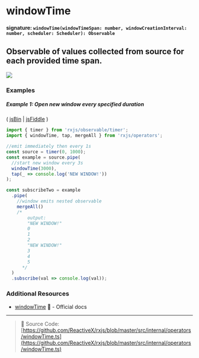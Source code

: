 # windowTime

#### signature: `windowTime(windowTimeSpan: number, windowCreationInterval: number, scheduler: Scheduler): Observable`

## Observable of values collected from source for each provided time span.

<div class="ua-ad"><a href="https://ultimateangular.com/?ref=76683_kee7y7vk"><img src="https://ultimateangular.com/assets/img/banners/ua-leader.svg"></a></div>

### Examples

##### Example 1: Open new window every specified duration

( [jsBin](http://jsbin.com/mifayacoqo/1/edit?js,console) |
[jsFiddle](https://jsfiddle.net/btroncone/g04b3qeb/) )

```js
import { timer } from 'rxjs/observable/timer';
import { windowTime, tap, mergeAll } from 'rxjs/operators';

//emit immediately then every 1s
const source = timer(0, 1000);
const example = source.pipe(
  //start new window every 3s
  windowTime(3000),
  tap(_ => console.log('NEW WINDOW!'))
);

const subscribeTwo = example
  .pipe(
    //window emits nested observable
    mergeAll()
    /*
        output:
        "NEW WINDOW!"
        0
        1
        2
        "NEW WINDOW!"
        3
        4
        5
      */
  )
  .subscribe(val => console.log(val));
```

### Additional Resources

* [windowTime](http://reactivex.io/rxjs/class/es6/Observable.js~Observable.html#instance-method-windowTime)
  :newspaper: - Official docs

---

> :file_folder: Source Code:
> [https://github.com/ReactiveX/rxjs/blob/master/src/internal/operators/windowTime.ts](https://github.com/ReactiveX/rxjs/blob/master/src/internal/operators/windowTime.ts)
